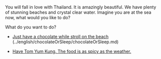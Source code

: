You will fall in love with Thailand.
It is amazingly beautiful.
We have plenty of stunning beaches and crystal clear water.
Imagine you are at the sea now, what would you like to do?

What do you want to do?

- [Just have a chocolate while stroll on the beach]()
(../english/chocolateOrSleep/chocolateOrSleep.md)

- [Have Tom Yum Kung. The food is as spicy as the weather.](Cuisine/TomYumKung.md)